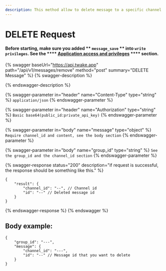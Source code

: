 ```yaml
---
description: This method allow to delete message to a specific channel.
---
```


# DELETE Request

#### Before starting, make sure you added ** `message_save` ** into **`write privileges`**. See the **** [Application access and privileges](../../get-started/#application-access-and-privileges) **** section.

{% swagger baseUrl="https://api.twake.app" path="/api/v1/messages/remove" method="post" summary="DELETE Message" %}
{% swagger-description %}

{% endswagger-description %}

{% swagger-parameter in="header" name="Content-Type" type="string" %}
`application/json`
{% endswagger-parameter %}

{% swagger-parameter in="header" name="Authorization" type="string" %}
`Basic base64(public_id:private_api_key)`
{% endswagger-parameter %}

{% swagger-parameter in="body" name="message" type="object" %}
`Require channel_id and content, see the body section`
{% endswagger-parameter %}

{% swagger-parameter in="body" name="group_id" type="string" %}
`See the group_id and the channel_id section`
{% endswagger-parameter %}

{% swagger-response status="200" description="if request is successful, the response should be something like this." %}
```
{
    "result": {
        "channel_id": "--", // Channel id
        "id": "--" // Deleted message id
    }
}
```
{% endswagger-response %}
{% endswagger %}

## Body example:&#x20;

```
{
	"group_id": "---", 
	"message": {
		"channel_id": "---",
		"id": "--" // Message id that you want to delete
	}
}
```
